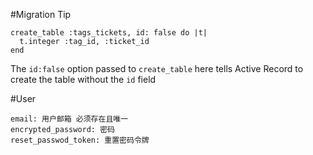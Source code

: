 #Migration Tip

    create_table :tags_tickets, id: false do |t|
      t.integer :tag_id, :ticket_id
    end

The `id:false` option passed to `create_table` here tells Active Record
to create the table without the `id` field

#User

    email: 用户邮箱 必须存在且唯一
    encrypted_password: 密码
    reset_passwod_token: 重置密码令牌
